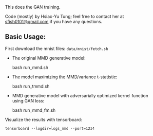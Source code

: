 This does the GAN training.

Code (mostly) by Hsiao-Yu Tung; feel free to contact her at sfish0101@gmail.com
if you have any questions.

## Basic Usage:

First download the mnist files: `data/mnist/fetch.sh`

- The original MMD generative model:

    bash run_mmd.sh


- The model maximizing the MMD/variance t-statistic:

    bash run_tmmd.sh

- MMD generative model with adversarially optimized kernel function using GAN
loss:

    bash run_mmd_fm.sh


Visualize the results with tensorboard:

    tensorboard --logdir=logs_mmd --port=1234 
